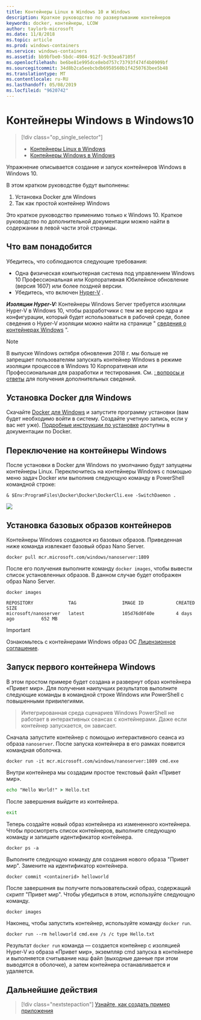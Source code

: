 ```yaml
---
title: Контейнеры Linux в Windows 10 и Windows
description: Краткое руководство по развертыванию контейнеров
keywords: docker, контейнеры, LCOW
author: taylorb-microsoft
ms.date: 11/8/2018
ms.topic: article
ms.prod: windows-containers
ms.service: windows-containers
ms.assetid: bb9bfbe0-5bdc-4984-912f-9c93ea67105f
ms.openlocfilehash: be6be81e995dce8ebd757c73793f474f4b0909bf
ms.sourcegitcommit: 34d8b2ca5eebcbdb6958560b1f4250763bee5b48
ms.translationtype: MT
ms.contentlocale: ru-RU
ms.lasthandoff: 05/08/2019
ms.locfileid: "9620742"
---
```

# <a name="windows-containers-on-windows-10"></a>Контейнеры Windows в Windows10

> [!div class="op_single_selector"]
> - [Контейнеры Linux в Windows](quick-start-windows-10-linux.md)
> - [Контейнеры Windows в Windows](quick-start-windows-10.md)

Упражнение описывается создание и запуск контейнеров Windows в Windows 10.

В этом кратком руководстве будут выполнены:

1. Установка Docker для Windows
2. Так как простой контейнер Windows

Это краткое руководство применимо только к Windows 10. Краткое руководство по дополнительной документации можно найти в содержании в левой части этой страницы.

## <a name="prerequisites"></a>Что вам понадобится
Убедитесь, что соблюдаются следующие требования:
- Одна физическая компьютерная система под управлением Windows 10 Профессиональная или Корпоративная Юбилейное обновление (версия 1607) или более поздней версии. 
- Убедитесь, что включен [Hyper-V](https://docs.microsoft.com/virtualization/hyper-v-on-windows/reference/hyper-v-requirements) .

***Изоляции Hyper-V:*** Контейнеры Windows Server требуется изоляции Hyper-V в Windows 10, чтобы разработчики с тем же версию ядра и конфигурации, который будет использоваться в рабочей среде, более сведения о Hyper-V изоляции можно найти на странице " [сведения о контейнерах Windows](../about/index.md) ".

> [!NOTE]
> В выпуске Windows октября обновления 2018 г. мы больше не запрещает пользователям запускать контейнер Windows в режиме изоляции процессов в Windows 10 Корпоративная или Профессиональная для разработки и тестирования. См. [: вопросы и ответы](../about/faq.md) для получения дополнительных сведений.

## <a name="install-docker-for-windows"></a>Установка Docker для Windows

Скачайте [Docker для Windows](https://store.docker.com/editions/community/docker-ce-desktop-windows) и запустите программу установки (вам будет необходимо войти в систему. Создайте учетную запись, если у вас нет уже). [Подробные инструкции по установке](https://docs.docker.com/docker-for-windows/install) доступны в документации по Docker.

## <a name="switch-to-windows-containers"></a>Переключение на контейнеры Windows

После установки в Docker для Windows по умолчанию будут запущены контейнеры Linux. Переключитесь на контейнеры Windows с помощью меню задач Docker или выполнив следующую команду в PowerShell командной строке:

```console
& $Env:ProgramFiles\Docker\Docker\DockerCli.exe -SwitchDaemon .
```

![](./media/docker-for-win-switch.png)

## <a name="install-base-container-images"></a>Установка базовых образов контейнеров

Контейнеры Windows создаются из базовых образов. Приведенная ниже команда извлекает базовый образ Nano Server.

```console
docker pull mcr.microsoft.com/windows/nanoserver:1809
```

После его получения выполните команду `docker images`, чтобы вывести список установленных образов. В данном случае будет отображен образ Nano Server.

```console
docker images

REPOSITORY             TAG                 IMAGE ID            CREATED             SIZE
microsoft/nanoserver   latest              105d76d0f40e        4 days ago          652 MB
```

> [!IMPORTANT]
> Ознакомьтесь с контейнерами Windows образ ОС [Лицензионное соглашение](../images-eula.md).

## <a name="run-your-first-windows-container"></a>Запуск первого контейнера Windows

В этом простом примере будет создана и развернут образ контейнера «Привет мир». Для получения наилучших результатов выполните следующие команды в командной строке Windows или PowerShell с повышенными привилегиями.

> Интегрированная среда сценариев Windows PowerShell не работает в интерактивных сеансах с контейнерами. Даже если контейнер запускается, он зависает.

Сначала запустите контейнер с помощью интерактивного сеанса из образа `nanoserver`. После запуска контейнера в его рамках появится командная оболочка.  

```console
docker run -it mcr.microsoft.com/windows/nanoserver:1809 cmd.exe
```

Внутри контейнера мы создадим простое текстовый файл «Привет мир».

```cmd
echo "Hello World!" > Hello.txt
```   

После завершения выйдите из контейнера.

```cmd
exit
```

Теперь создайте новый образ контейнера из измененного контейнера. Чтобы просмотреть список контейнеров, выполните следующую команду и запишите идентификатор контейнера.

```console
docker ps -a
```

Выполните следующую команду для создания нового образа "Привет мир". Замените <containerid> на идентификатор контейнера.

```console
docker commit <containerid> helloworld
```

После завершения вы получите пользовательский образ, содержащий скрипт "Привет мир". Чтобы убедиться в этом, используйте следующую команду.

```console
docker images
```

Наконец, чтобы запустить контейнер, используйте команду `docker run`.

```console
docker run --rm helloworld cmd.exe /s /c type Hello.txt
```

Результат `docker run` команда — создается контейнер с изоляцией Hyper-V из образа «Привет мир», экземпляр cmd запуска в контейнере и выполняется считывание наш файл (выходные данные при этом выводятся в оболочке), а затем контейнера останавливается и удаляется.

## <a name="next-steps"></a>Дальнейшие действия

> [!div class="nextstepaction"]
> [Узнайте, как создать пример приложения](./building-sample-app.md)